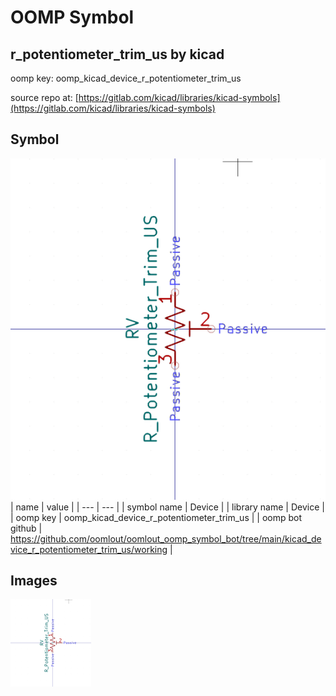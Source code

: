 # OOMP Symbol  
## r_potentiometer_trim_us  by kicad  
  
oomp key: oomp_kicad_device_r_potentiometer_trim_us  
  
source repo at: [https://gitlab.com/kicad/libraries/kicad-symbols](https://gitlab.com/kicad/libraries/kicad-symbols)  
## Symbol  
  
[![working.png](working_600.png)](working.png)  
| name | value | 
| --- | --- | 
| symbol name | Device | 
| library name | Device | 
| oomp key | oomp_kicad_device_r_potentiometer_trim_us | 
| oomp bot github | https://github.com/oomlout/oomlout_oomp_symbol_bot/tree/main/kicad_device_r_potentiometer_trim_us/working | 
## Images  
  
[![working.png](working_140.png)](working.png)  
